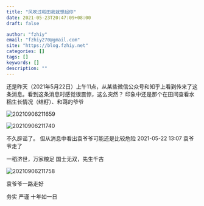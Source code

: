 ```yaml
---
title: "风吹过稻田我就想起你"
date: 2021-05-23T20:47:09+08:00
draft: false

author: "fzhiy"
email: "fzhiy270@gmail.com"
site: "https://blog.fzhiy.net"
categories: []
tags: []
keywords: []
description: ""
---
```


还是昨天（2021年5月22日）上午11点，从某些微信公众号和知乎上看到传来了这条消息。看到这条消息时感觉很震惊，这么突然？
印象中还是那个在田间查看水稻生长情况（结籽）、和蔼的爷爷

![20210906211659](https://cdn.jsdelivr.net/gh/fzhiy/images/imgs/20210906211659.png)


![20210906211740](https://cdn.jsdelivr.net/gh/fzhiy/images/imgs/20210906211740.png)


不久辟谣了。 但从消息中看出袁爷爷可能还是比较危险
2021-05-22 13:07 袁爷爷走了

一稻济世，万家粮足
国士无双，先生千古

![20210906211758](https://cdn.jsdelivr.net/gh/fzhiy/images/imgs/20210906211758.png)

袁爷爷一路走好

务实 严谨 十年如一日 
